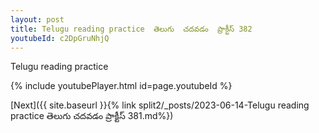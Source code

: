 ```yaml
---
layout: post
title: Telugu reading practice  తెలుగు  చదవడం  ప్రాక్టీస్ 382
youtubeId: c2DpGruNhjQ
---
```

 
 
Telugu reading practice
 
 
 
 
 


{% include youtubePlayer.html id=page.youtubeId %}
 
[Next]({{ site.baseurl }}{% link  split2/_posts/2023-06-14-Telugu reading practice  తెలుగు  చదవడం  ప్రాక్టీస్ 381.md%})
 
